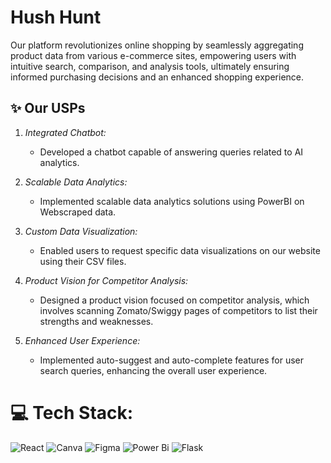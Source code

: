 
# Hush Hunt

Our platform revolutionizes online shopping by seamlessly aggregating product data from various e-commerce sites, empowering users with intuitive search, comparison, and analysis tools, ultimately ensuring informed purchasing decisions and an enhanced shopping experience.

## ✨ Our USPs

1. *Integrated Chatbot:* 
   - Developed a chatbot capable of answering queries related to AI analytics.
   
2. *Scalable Data Analytics:* 
   - Implemented scalable data analytics solutions using PowerBI on Webscraped data.
   
3. *Custom Data Visualization:* 
   - Enabled users to request specific data visualizations on our website using their CSV files.
   
4. *Product Vision for Competitor Analysis:* 
   - Designed a product vision focused on competitor analysis, which involves scanning Zomato/Swiggy pages of competitors to list their strengths and weaknesses.
   
5. *Enhanced User Experience:* 
   - Implemented auto-suggest and auto-complete features for user search queries, enhancing the overall user experience.


# 💻 Tech Stack:
![React](https://img.shields.io/badge/react-%2320232a.svg?style=for-the-badge&logo=react&logoColor=%2361DAFB) ![Canva](https://img.shields.io/badge/Canva-%2300C4CC.svg?style=for-the-badge&logo=Canva&logoColor=white) ![Figma](https://img.shields.io/badge/figma-%23F24E1E.svg?style=for-the-badge&logo=figma&logoColor=white) ![Power Bi](https://img.shields.io/badge/power_bi-F2C811?style=for-the-badge&logo=powerbi&logoColor=black) ![Flask](https://img.shields.io/badge/flask-%23000.svg?style=for-the-badge&logo=flask&logoColor=white)


